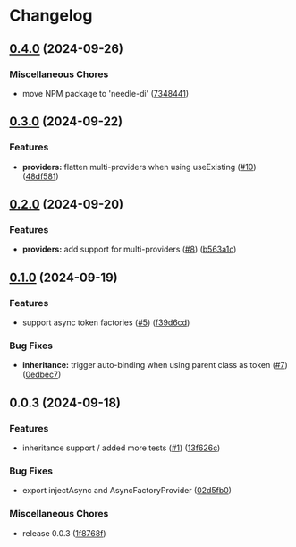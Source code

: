 # Changelog

## [0.4.0](https://github.com/dirkluijk/needle-di/compare/v0.3.0...v0.4.0) (2024-09-26)


### Miscellaneous Chores

* move NPM package to 'needle-di' ([7348441](https://github.com/dirkluijk/needle-di/commit/7348441931179971dd41ac6583876faee3cfd241))

## [0.3.0](https://github.com/dirkluijk/needle-di/compare/v0.2.0...v0.3.0) (2024-09-22)


### Features

* **providers:** flatten multi-providers when using useExisting ([#10](https://github.com/dirkluijk/needle-di/issues/10)) ([48df581](https://github.com/dirkluijk/needle-di/commit/48df581ec4901ecdd642cc7c64e527de71d1ec48))

## [0.2.0](https://github.com/dirkluijk/needle-di/compare/v0.1.0...v0.2.0) (2024-09-20)


### Features

* **providers:** add support for multi-providers ([#8](https://github.com/dirkluijk/needle-di/issues/8)) ([b563a1c](https://github.com/dirkluijk/needle-di/commit/b563a1c1fbc9d9e3adb487459d611655ad0c6a15))

## [0.1.0](https://github.com/dirkluijk/needle-di/compare/v0.0.3...v0.1.0) (2024-09-19)


### Features

* support async token factories ([#5](https://github.com/dirkluijk/needle-di/issues/5)) ([f39d6cd](https://github.com/dirkluijk/needle-di/commit/f39d6cd28d6fdb96664f82f084d9ed55405ece4b))


### Bug Fixes

* **inheritance:** trigger auto-binding when using parent class as token ([#7](https://github.com/dirkluijk/needle-di/issues/7)) ([0edbec7](https://github.com/dirkluijk/needle-di/commit/0edbec733800c1919d0577e2bfcfa66d9bc14fb9))

## 0.0.3 (2024-09-18)


### Features

* inheritance support / added more tests ([#1](https://github.com/dirkluijk/needle-di/issues/1)) ([13f626c](https://github.com/dirkluijk/needle-di/commit/13f626ce3985f447e11f371ff476f5da2907f067))


### Bug Fixes

* export injectAsync and AsyncFactoryProvider ([02d5fb0](https://github.com/dirkluijk/needle-di/commit/02d5fb07f6dd2b8bfa157cc438f8f3d9625c1630))


### Miscellaneous Chores

* release 0.0.3 ([1f8768f](https://github.com/dirkluijk/needle-di/commit/1f8768faceceab651175433d20c853a03c404a3d))
